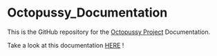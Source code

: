 Octopussy_Documentation
=======================

This is the GitHub repository for the [Octopussy Project](http://www.octopussy.pm) Documentation.

Take a look at this documentation [HERE](https://github.com/sebthebert/Octopussy_Documentation/blob/master/00%20-%20Documentation.md) !


